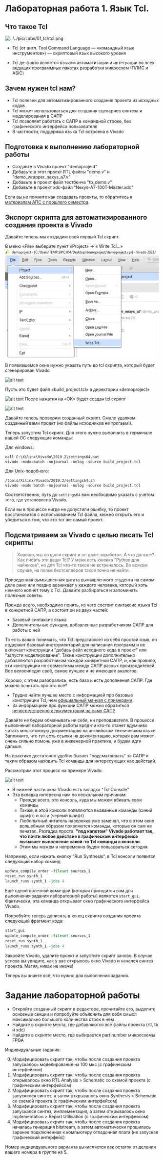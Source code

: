 # Лабораторная работа 1. Язык Tcl.

## Что такое Tcl
![../../pic/Labs/01_tcl/tcl.png](.pic/tcl.png)

 * Tcl (от англ. Tool Command Language — «командный язык инструментов») — скриптовый язык высокого уровня

 * Tcl де-факто является языком автоматизации и интеграции во всех ведущих программных пакетах разработки микросхем (ПЛИС и ASIC)

## Зачем нужен tcl нам?

 * Tcl полезен для автоматизированного создания проекта из исходных кодов
 * Tcl может использоваться для создания сценариев синтеза и моделирования в САПР
 * Tcl позволяет работать с САПР в командной строке, без графического интерфейса пользователя
 * В частности, поддержка языка Tcl встроена в Vivado

## Подготовка к выполнению лабораторной работы
* Создайте в Vivado проект "demoproject"
* Добавьте в этот проект RTL файлы "demo.v" и "demo_wrapper_nexys_a7.v"
* Добавьте в проект файл тестбенча "tb_demo.v"
* Добавьте в проект xdc-файл "Nexys-A7-100T-Master.xdc"

Если вы не помните как создавать проекты, то обратитесь к
[материалам АПС с прошлого семестра](https://github.com/MPSU/APS/tree/master/Vivado%20Basics).

## Экспорт скрипта для автоматизированного создания проекта в Vivado
Давайте теперь мы создадим свой первый Tcl скрипт.

В меню «File» выберите пункт «Project» -> « Write Tcl...»
![alt text](.pic/tcl8.jpeg)

В появившемся окне нужно указать путь до tcl скрипта, который будет сгенерирован Vivado

![alt text](.pic/tcl3.png)

Пусть это будет файл «build_project.tcl» в директории «demoproject»

![alt text](.pic/tcl4.png)
После нажатия на «OK» будет создан tcl скрипт

![alt text](.pic/tcl5.png)

Давайте теперь проверим созданный скрипт. Смело удаляем созданный вами проект (но файлы исходников не трогаем!).

Теперь запустим Tcl скрипт.
Для этого нужно выполнить в терминале вашей ОС следующие команды:

Для windows:
```
call C:\Xilinx\Vivado\2019.2\settings64.bat
vivado -mode=batch -nojournal -nolog -source build_project.tcl
```

Для Unix-подобного:
```
/tools/Xilinx/Vivado/2019.2/settings64.sh
vivado -mode batch -nojournal -nolog -source build_project.tcl
```

Соответственно, путь до `settings64` вам необходимо указать с учетом того, где установлена Vivado.

Если вы в процессе нигде не допустили ошибку, то проект восстановится с использованием Tcl файла, можно открыть его и убедиться в том, что это тот же самый проект.

## Подсматриваем за Vivado с целью писать Tcl скрипты

> Хорошо, мы создали скрипт и он даже заработал. А что дальше? Как писать эти ваши Tcl? У меня есть книжка "Python для чайников", но для Tcl что-то такое не встречалось. Во всяком случае, на полке бестселлеров такое точно не найти.

Приведенная вымышленная цитата вымышленного студента на самом деле рано или поздно возникает у каждого человека, который хоть немного копнёт тему с Tcl. Давайте разбираться и запоминать полезные советы.

Прежде всего, необходимо понять, из чего состоит синтаксис языка Tcl в конкретной САПР, а состоит он из двух частей:
 * Базовый синтаксис языка
 * Дополнительные функции, добавленные разработчиком САПР для работы с ней

То есть важно понимать, что Tcl представляет из себя простой язык, он содержит базовый инструментарий для написания программ и не включает конструкции "добавь файл исходного кода в проект" или "запусти моделирование". Такие конструкции дополнительно добавляются разработчиком каждой конкретной САПР, и, как правило, эти конструкции не совместимы между САПР разных производителей. Все велосипедят своё, самое лучшее и не имеющее аналогов.

Хорошо, с этим разобрались, есть база и есть дополнения САПР. Где можно почитать про это всё?
* Трудно найти лучшее место с информацией про базовые конструкции Tcl, чем [oфициальный мануал с примерами](https://www.tcl.tk/man/tcl8.5/tutorial/tcltutorial.html).
* За информацией про функции САПР можно обратиться [непосредственно к документации на саму САПР](https://docs.xilinx.com/v/u/2019.2-English/ug835-vivado-tcl-commands).

Давайте не будем обманывать ни себя, ни преподавателя. В процессе выполнения лабораторной работы вряд-ли кто-то станет вдумчиво читать многотомную документацию на английском техническом языке. Запомните, что тут есть ссылки на документацию, которая вам может очень сильно помочь уже в инженерной практике, и будем идти дальше.

На практике достаточно удобно бывает "подсматривать" за САПР и таким образом находить Tcl команды для интересующих нас действий.

Рассмотрим этот процесс на примере Vivado:

![alt text](.pic/tcl6.png)

 * В нижней части окна Vivado есть вкладка "Tcl Console"
 * Эта вкладка интересна нам по нескольким причинам:
   * Прежде всего, это консоль, куда мы можем вбивать свои команды
   * Также, в этой консоли появляются вызванные команды (синий шрифт) и логи (черный шрифт)
   * Любопытный читатель наверняка уже замечал, что в этом окне волшебным образом появляются команды, которые он сам не печатал. Разгадка проста: **"под капотом" Vivado работает так, что почти любое действие в графическом интерфейсе вызывает выполнение какой-то Tcl команды в консоли**.
   * Этим мы можем и непременно будем пользоваться сегодня.

Например, если нажать кнопку "Run Synthesis", в Tcl консоли появится следующий набор команд:

```tcl
update_compile_order -fileset sources_1
reset_run synth_1
launch_runs synth_1 -jobs 4
```

Ещё одной полезной командой (которая пригодится вам для выполнения задания лабораторной работы) является `start_gui`. Фактически, эта команда открывает окно графического интерфейса Vivado.

Попробуйте теперь дописать в конец скрипта создания проекта следующий фрагмент кода:

```tcl
start_gui
update_compile_order -fileset sources_1
reset_run synth_1
launch_runs synth_1 -jobs 4
```

Закройте Vivado, удалите проект и запустите скрипт заново. В случае успеха вы увидите, как у вас открылось окно Vivado и начался синтез проекта. Магия, никак не иначе!

Теперь вы знаете всё, что нужно для выполнения задания.

# Задание лабораторной работы
 * Откройте созданный скрипт в редакторе, прочитайте его, выделите основные секции и попробуйте объяснить для себя смысл максимально большого количества строк в нём
 * Найдите в скрипте места, где добавляются все файлы проекта (rtl, tb и xdc)
 * Найдите в скрипте место, где выбирается part number микросхемы FPGA

Индивидуальные задания:

 0. Модифицировать скрипт так, чтобы после создания проекта запускалось моделирование на 100 мкс (с графическим интерфейсом)
 1. Модифицировать скрипт так, чтобы после создания проекта открывалось окно RTL Analysis > Schematic со схемой проекта (с графическим интерфейсом)
 2. Модифицировать скрипт так, чтобы после создания проекта запускался синтез, а затем открывалось окно Synthesis > Schematic со схемой проекта (с графическим интерфейсом)
 3. Модифицировать скрипт так, чтобы после создания проекта запускался синтез, имплементация, а затем открывалось окно Implementation > Report Utilisation (с графическим интерфейсом)
 4. Модифицировать скрипт так, чтобы после создания проекта началась генерация bitstream, а затем автоматически прошилась заранее подключенная к компьютеру отладочная плата (не запуская графический интерфейс)


Номер индивидуального варианта вычисляется как остаток от деления вашего номера в группе на 5.
